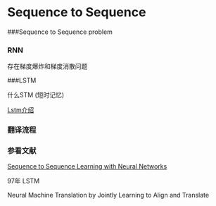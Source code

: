 # Sequence to Sequence 

###Sequence to Sequence problem 

### RNN

存在梯度爆炸和梯度消散问题

###LSTM

什么STM (短时记忆)

[Lstm介绍](http://colah.github.io/posts/2015-08-Understanding-LSTMs/)



### 翻译流程



### 参看文献

[Sequence to Sequence Learning with Neural Networks](https://papers.nips.cc/paper/5346-sequence-to-sequence-learning-with-neural-networks.pdf)

97年 LSTM

Neural Machine Translation by Jointly Learning to Align and Translate


